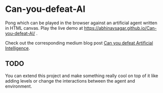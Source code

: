 # Can-you-defeat-AI

Pong which can be played in the browser against an artificial agent written in HTML canvas. Play the live demo at
https://abhinavsagar.github.io/Can-you-defeat-AI/ .

Check out the corresponding medium blog post [Can you defeat Artificial Intelligence](https://medium.com/@abhinav.sagar/can-you-defeat-artificial-intelligence-ed0e78c6417f).

## TODO

You can extend this project and make something really cool on top of it like adding levels or change the interactions between the agent 
and environment.

